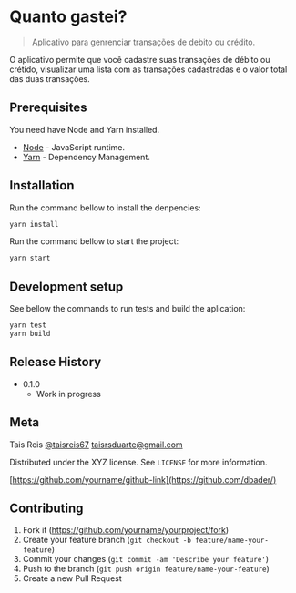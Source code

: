 # Quanto gastei?
> Aplicativo para genrenciar transações de debito ou crédito.

O aplicativo permite que você cadastre suas transações de débito ou crétido, visualizar uma lista com as transações cadastradas e o valor total das duas transações.

## Prerequisites

You need have Node and Yarn installed.

* [Node](https://nodejs.org/en/) - JavaScript runtime.
* [Yarn](https://yarnpkg.com/en/) - Dependency Management.


## Installation

Run the command bellow to install the denpencies:

```sh
yarn install
```

Run the command bellow to start the project:

```sh
yarn start
```

## Development setup

See bellow the commands to run tests and build the aplication:

```sh
yarn test
yarn build
```

## Release History

* 0.1.0
    * Work in progress

## Meta

Tais Reis
[@taisreis67](https://twitter.com/taisreis67)
taisrsduarte@gmail.com

Distributed under the XYZ license. See ``LICENSE`` for more information.

[https://github.com/yourname/github-link](https://github.com/dbader/)

## Contributing

1. Fork it (<https://github.com/yourname/yourproject/fork>)
2. Create your feature branch (`git checkout -b feature/name-your-feature`)
3. Commit your changes (`git commit -am 'Describe your feature'`)
4. Push to the branch (`git push origin feature/name-your-feature`)
5. Create a new Pull Request
